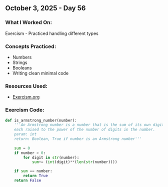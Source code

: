 ## October 3, 2025 - Day 56

### What I Worked On:  
Exercism - Practiced handling different types 

### Concepts Practiced:  
- Numbers
- Strings
- Booleans
- Writing clean minimal code
         
### Resources Used:  
- [Exercism.org](https://exercism.org/tracks/python/exercises)
    
### Exercism Code: 
```python
def is_armstrong_number(number):
    '''An Armstrong number is a number that is the sum of its own digits
    each raised to the power of the number of digits in the number.
    param: int
    return: Boolean, True if number is an Armstrong number'''
    
    sum = 0
    if number > 0: 
        for digit in str(number):
            sum+= (int(digit)**(len(str(number))))

    if sum == number:
        return True
    return False 
```
